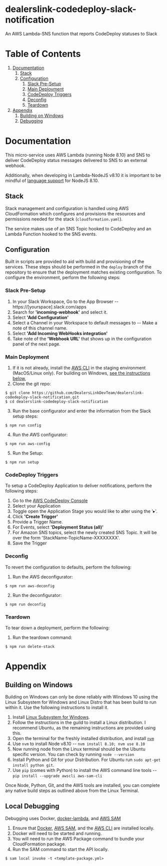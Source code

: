 # dealerslink-codedeploy-slack-notification
An AWS Lambda-SNS function that reports CodeDeploy statuses to Slack

# Table of Contents
  1. [Documentation](#documentation)
      1. [Stack](#stack)
      2. [Configuration](#config)
          1. [Slack Pre-Setup](#slack)
          2. [Main Deployment](#main)
          3. [CodeDeploy Triggers](#codedeploy)
          4. [Deconfig](#deconfig)
          5. [Teardown](#teardown)
  2. [Appendix](#appendix)
      1. [Building on Windows](#windows)
      2. [Debugging](#debugging)

<a name="documentation"></a>
# Documentation
This micro-service uses AWS Lambda (running Node 8.10) and SNS to deliver CodeDeploy status messages delivered to SNS to an external webhook.

Additionally, when developing in Lambda-NodeJS v8.10 it is important to be mindful of [language support](https://node.green/) for NodeJS 8.10.

<a name="stack"></a>
## Stack
Stack management and configuration is handled using AWS CloudFormation which configures and provisions the resources and permissions needed for the stack (`cloudformation.yaml`).  

The service makes use of an SNS Topic hooked to CodeDeploy and an Lambda Function hooked to the SNS events.

<a name="config"></a>
## Configuration
Built in scripts are provided to aid with build and provisioning of the services. These steps should be performed in the `deploy` branch of the repository to ensure that the deployment matches existing configuration. To configure the environment, perform the following steps:

<a name="slack"></a>
### Slack Pre-Setup
1. In your Slack Workspace, Go to the App Browser -- https://[yourspace].slack.com/apps
2. Search for **'incoming-webhook'** and select it.
3. Select **'Add Configuration'**
4. Select a Channel in your Workspace to default messages to -- Make a note of this channel name.
5. Select **'Add Incoming WebHooks integration'**
6. Take note of the **'Webhook URL'** that shows up in the configuration panel of the next page.

<a name="main"></a>
### Main Deployment
1. If it is not already, install the [AWS CLI](https://aws.amazon.com/cli/) in the staging environment (MacOS/Linux only).  For building on Windows, [see the instructions below](#windows),
2. Clone the git repo:
```shell
$ git clone https://github.com/DealersLinkDevTeam/dealerslink-codedeploy-slack-notification.git
$ cd dealerslink-codedeploy-slack-notification
```
3. Run the base configurator and enter the information from the Slack setup steps:
```shell
$ npm run config
```
4. Run the AWS configurator:
```shell
$ npm run aws-config
```
5. Run the Setup:
```shell
$ npm run setup
```

<a name="codedeploy"></a>
### CodeDeploy Triggers
To setup a CodeDeploy Application to deliver notifications, perform the following steps:

1. Go to the [AWS CodeDeploy Console](https://console.aws.amazon.com/codedeploy/home)
2. Select your Application
3. Toggle open the Application Stage you would like to alter using the '▸'.
4. Click **'Create Trigger'**
5. Provide a Trigger Name.
6. For Events, select **'Deployment Status (all)'**
7. For Amazon SNS topics, select the newly created SNS Topic. It will be over the form 'StackName-TopicName-XXXXXXXX'.
8. Save the Trigger

<a name="deconfig"></a>
### Deconfig
To revert the configuration to defaults, perform the following:

1. Run the AWS deconfigurator:
```shell
$ npm run aws-deconfig
```
2. Run the deconfigurator:
```shell
$ npm run deconfig
```
<a name="teardown"></a>
### Teardown
To tear down a deployment, perform the following:

1. Run the teardown command:
```shell
$ npm run delete-stack
```

<a name="appendix"></a>
# Appendix

<a name="windows"></a>
## Building on Windows
Building on Windows can only be done reliably with Windows 10 using the Linux Subsystem for Windows and Linux Distro that has been build to run within it.  Use the following instructions to install it.

1. Install [Linux Subsystem for Windows](https://docs.microsoft.com/en-us/windows/wsl/install-win10).
2. Follow the instructions in the guild to install a Linux distribution. I recommend Ubuntu, as the remaining instructions are provided using this.
3. Open the terminal for the freshly installed distribution, and install [`nvm`](https://www.liquidweb.com/kb/how-to-install-nvm-node-version-manager-for-node-js-on-ubuntu-12-04-lts/)
4. Use `nvm` to install Node v8.10 -- `nvm install 8.10; nvm use 8.10`
5. Now running node from the Linux terminal should be the Ubuntu specific version. You can check by running `node --version`
6. Install Python and Git for your Distribution.  For Ubuntu run `sudo apt-get install python git`.
7. Use `pip` (comes with Python) to install the AWS command line tools -- `pip install --upgrade awscli aws-sam-cli`

Once Node, Python, Git, and the AWS tools are installed, you can complete any native build steps as outlined above from the Linux Terminal.

<a name="debugging"></a>
## Local Debugging
Debugging uses Docker, [docker-lambda](https://github.com/lambci/docker-lambda), and [AWS SAM](https://github.com/awslabs/aws-sam-local)

1. Ensure that [Docker](https://www.docker.com/), [AWS SAM](https://github.com/awslabs/aws-sam-local), and the [AWS CLI](https://aws.amazon.com/cli) are installed locally.
2. Docker will need to be started and running.
3. You will need to run the AWS Package command to bundle your CloudFormation package.
4. Run the SAM command to start the API locally.
```shell
$ sam local invoke -t <template-package.yml>
```
